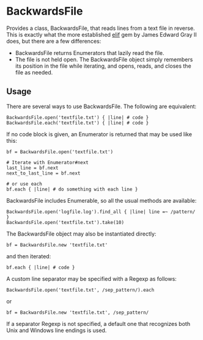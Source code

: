 # BackwardsFile

Provides a class, BackwardsFile, that reads lines from a text file in reverse.
This is exactly what the more established 
[elif](http://elif.rubyforge.org) gem by James Edward Gray II does, but there 
are a few differences:

- BackwardsFile returns Enumerators that lazily read the file.
- The file is not held open.  The BackwardsFile object simply remembers its
	position in the file while iterating, and opens, reads, and closes the file
	as needed.

## Usage

There are several ways to use BackwardsFile.  The following are equivalent:

	BackwardsFile.open('textfile.txt') { |line| # code }
	BackwardsFile.each('textfile.txt') { |line| # code }
	
If no code block is given, an Enumerator is returned that may be used like this:

	bf = BackwardsFile.open('textfile.txt')
	
	# Iterate with Enumerator#next
	last_line = bf.next
	next_to_last_line = bf.next
	
	# or use each
	bf.each { |line| # do something with each line }
	
BackwardsFile includes Enumerable, so all the usual methods are available:

	BackwardsFile.open('logfile.log').find_all { |line| line =~ /pattern/ }
	BackwardsFile.open('textfile.txt').take(10)
	
The BackwardsFile object may also be instantiated directly:

	bf = BackwardsFile.new 'textfile.txt'
	
and then iterated:

	bf.each { |line| # code }
	
A custom line separator may be specified with a Regexp as follows:

	BackwardsFile.open('textfile.txt', /sep_pattern/).each
	
or

	bf = BackwardsFile.new 'textfile.txt', /sep_pattern/
	
If a separator Regexp is not specified, a default one that recognizes both Unix
and Windows line endings is used.
